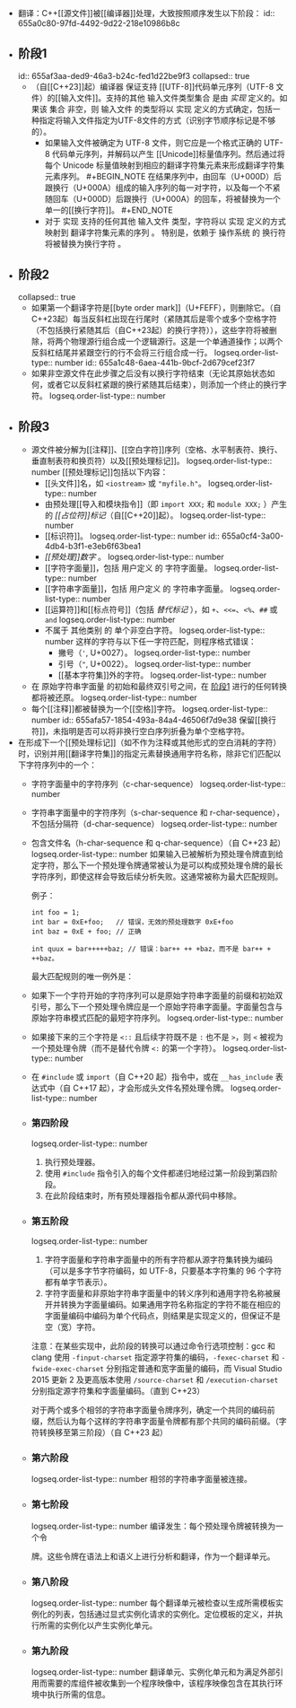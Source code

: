 - 翻译：C++[[源文件]]被[[编译器]]处理，大致按照顺序发生以下阶段：
  id:: 655a0c80-97fd-4492-9d22-218e10986b8c
- ## 阶段1
  id:: 655af3aa-ded9-46a3-b24c-fed1d22be9f3
  collapsed:: true
	- （自[[C++23]]起）编译器 保证支持 [[UTF-8]]代码单元序列（UTF-8 文件）的[[输入文件]]。支持的其他 输入文件类型集合 是由 *实现* 定义的。如果该 集合 非空，则 输入文件 的类型将以 实现 定义的方式确定，包括一种指定将输入文件指定为UTF-8文件的方式（识别字节顺序标记是不够的）。
		- 如果输入文件被确定为 UTF-8 文件，则它应是一个格式正确的 UTF-8 代码单元序列，并解码以产生 [[Unicode]]标量值序列。然后通过将每个 Unicode 标量值映射到相应的翻译字符集元素来形成翻译字符集元素序列。
		  #+BEGIN_NOTE
		  在结果序列中，由回车（U+000D）后跟换行（U+000A）组成的输入序列的每一对字符，以及每一个不紧随回车（U+000D）后跟换行（U+000A）的回车，将被替换为一个单一的[[换行字符]]。
		  #+END_NOTE
		- 对于 实现 支持的任何其他 输入文件 类型，字符将以 实现 定义的方式 映射到 翻译字符集元素的序列 。
		  特别是，依赖于 操作系统 的 换行符 将被替换为换行字符 。
- ## 阶段2
  collapsed:: true
	- 如果第一个翻译字符是[[byte order mark]]（U+FEFF），则删除它。（自C++23起）每当反斜杠出现在行尾时（紧随其后是零个或多个空格字符（不包括换行紧随其后（自C++23起）的换行字符）），这些字符将被删除，将两个物理源行组合成一个逻辑源行。这是一个单通道操作；以两个反斜杠结尾并紧跟空行的行不会将三行组合成一行。
	  logseq.order-list-type:: number
	  id:: 655a1c48-6aea-441b-9bcf-2d679cef23f7
	- 如果非空源文件在此步骤之后没有以换行字符结束（无论其原始状态如何，或者它以反斜杠紧跟的换行紧随其后结束），则添加一个终止的换行字符。
	  logseq.order-list-type:: number
- ## 阶段3
	- 源文件被分解为[[注释]]、[[空白字符]]序列（空格、水平制表符、换行、垂直制表符和换页符）以及[[预处理标记]]。
	  logseq.order-list-type:: number
	  [[预处理标记]]包括以下内容：
		- [[头文件]]名，如 `<iostream>` 或 `"myfile.h"`。
		  logseq.order-list-type:: number
		- 由预处理[[导入和模块指令]]（即 `import XXX;` 和 `module XXX;` ）产生的 *[[占位符]]标记*（自[[C++20]]起）。
		  logseq.order-list-type:: number
		- [[标识符]]。
		  logseq.order-list-type:: number
		  id:: 655a0cf4-3a00-4db4-b3f1-e3eb6f63bea1
		- *[[预处理]]数字* 。
		  logseq.order-list-type:: number
		- [[字符字面量]]，包括 用户定义 的 字符字面量。
		  logseq.order-list-type:: number
		- [[字符串字面量]]，包括 用户定义 的 字符串字面量。
		  logseq.order-list-type:: number
		- [[运算符]]和[[标点符号]]（包括 *替代标记* ），如 `+`、`<<=`、`<%`、`##` 或 `and`
		  logseq.order-list-type:: number
		- 不属于 其他类别 的 单个非空白字符。
		  logseq.order-list-type:: number
		  这样的字符与以下任一字符匹配，则程序格式错误：
			- 撇号（`'`, U+0027）。
			  logseq.order-list-type:: number
			- 引号（`"`, U+0022）。
			  logseq.order-list-type:: number
			- [[基本字符集]]外的字符。
			  logseq.order-list-type:: number
	- 在 原始字符串字面量 的初始和最终双引号之间，在 [阶段1](((655af3aa-ded9-46a3-b24c-fed1d22be9f3))) 进行的任何转换都将被还原。
	  logseq.order-list-type:: number
	- 每个[[注释]]都被替换为一个[[空格]]字符。
	  logseq.order-list-type:: number
	  id:: 655afa57-1854-493a-84a4-46506f7d9e38
	  保留[[换行符]]，未指明是否可以将非换行空白序列折叠为单个空格字符。
- 在形成下一个[[预处理标记]]（如不作为注释或其他形式的空白消耗的字符）时，识别并用[[翻译字符集]]的指定元素替换通用字符名称，除非它们匹配以下字符序列中的一个：
	- 字符字面量中的字符序列（c-char-sequence）
	  logseq.order-list-type:: number
	- 字符串字面量中的字符序列（s-char-sequence 和 r-char-sequence），不包括分隔符（d-char-sequence）
	  logseq.order-list-type:: number
	- 包含文件名（h-char-sequence 和 q-char-sequence）（自 C++23 起）
	  logseq.order-list-type:: number
	  如果输入已被解析为预处理令牌直到给定字符，那么下一个预处理令牌通常被认为是可以构成预处理令牌的最长字符序列，即使这样会导致后续分析失败。这通常被称为最大匹配规则。
	  
	  例子：
	  ```
	  int foo = 1;
	  int bar = 0xE+foo;   // 错误，无效的预处理数字 0xE+foo
	  int baz = 0xE + foo; // 正确
	  
	  int quux = bar+++++baz; // 错误：bar++ ++ +baz，而不是 bar++ + ++baz。
	  ```
	  最大匹配规则的唯一例外是：
	- 如果下一个字符开始的字符序列可以是原始字符串字面量的前缀和初始双引号，那么下一个预处理令牌应是一个原始字符串字面量。字面量包含与原始字符串模式匹配的最短字符序列。
	  logseq.order-list-type:: number
	- 如果接下来的三个字符是 `<::` 且后续字符既不是 `:` 也不是 `>`，则 `<` 被视为一个预处理令牌（而不是替代令牌 `<:` 的第一个字符）。
	  logseq.order-list-type:: number
	- 在 `#include` 或 `import`（自 C++20 起）指令中，或在 `__has_include` 表达式中（自 C++17 起），才会形成头文件名预处理令牌。
	  logseq.order-list-type:: number
	- ### 第四阶段
	  logseq.order-list-type:: number
	  1. 执行预处理器。
	  2. 使用 `#include` 指令引入的每个文件都递归地经过第一阶段到第四阶段。
	  3. 在此阶段结束时，所有预处理器指令都从源代码中移除。
	- ### 第五阶段
	  logseq.order-list-type:: number
	  1. 字符字面量和字符串字面量中的所有字符都从源字符集转换为编码（可以是多字节字符编码，如 UTF-8，只要基本字符集的 96 个字符都有单字节表示）。
	  2. 字符字面量和非原始字符串字面量中的转义序列和通用字符名称被展开并转换为字面量编码。如果通用字符名称指定的字符不能在相应的字面量编码中编码为单个代码点，则结果是实现定义的，但保证不是空（宽）字符。
	  
	   注意：在某些实现中，此阶段的转换可以通过命令行选项控制：gcc 和 clang 使用 `-finput-charset` 指定源字符集的编码，`-fexec-charset` 和 `-fwide-exec-charset` 分别指定普通和宽字面量的编码，而 Visual Studio 2015 更新 2 及更高版本使用 `/source-charset` 和 `/execution-charset` 分别指定源字符集和字面量编码。（直到 C++23）
	  
	   对于两个或多个相邻的字符串字面量令牌序列，确定一个共同的编码前缀，然后认为每个这样的字符串字面量令牌都有那个共同的编码前缀。（字符转换移至第三阶段）（自 C++23 起）
	- ### 第六阶段
	  logseq.order-list-type:: number
	  相邻的字符串字面量被连接。
	- ### 第七阶段
	  logseq.order-list-type:: number
	  编译发生：每个预处理令牌被转换为一个令
	  
	  牌。这些令牌在语法上和语义上进行分析和翻译，作为一个翻译单元。
	- ### 第八阶段
	  logseq.order-list-type:: number
	  每个翻译单元被检查以生成所需模板实例化的列表，包括通过显式实例化请求的实例化。定位模板的定义，并执行所需的实例化以产生实例化单元。
	- ### 第九阶段
	  logseq.order-list-type:: number
	  翻译单元、实例化单元和为满足外部引用而需要的库组件被收集到一个程序映像中，该程序映像包含在其执行环境中执行所需的信息。